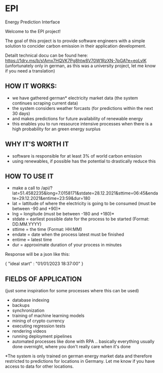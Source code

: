 # EPI
Energy Prediction Interface

Welcome to the EPI project!

The goal of this project is to provide software engineers with a simple solution to concider carbon emission in their application development.

Detailt technical docu can be found here: 
https://1drv.ms/b/s!Amx7HQVK7Pg8htw8V70W1RzXN-7pGA?e=eoLvlK
(unfortunately only in german, as this was a university project, let me know if you need a translation)


## HOW IT WORKS:
- we have gathered german* electricity market data (the system continues scraping current data)
- the system considers weather forcasts (for predictions within the next 30 days)
- and makes predictions for future availability of renewable energy
- this enables you to run ressource intensive processes when there is a high probability for an green energy surplus

## WHY IT'S WORTH IT
- software is responsible for at least 3% of world carbon emission
- using renewables, if possible has the potential to drastically reduce this

## HOW TO USE IT
- make a call to /api/?lat=51.4582235&long=7.0158171&stdate=28.12.2021&sttime=06:45&endate=29.12.2021&entime=23:59&dur=180
- lat = lattitude of where the electricity is going to be consumed (must be between -90 and +90)*
- lng = longitude (must be between -180 and +180)*
- stdate = earliest possible date for the process to be started (Format: DD.MM.YYYY)
- sttime = the time (Format: HH:MM)
- endate = date when the process latest must be finished
- entime = latest time
- dur = approximate duration of your process in minutes

Response will be a json like this: 

{
  "ideal start" : "01/01/2023 18:37:00"
}

## FIELDS OF APPLICATION
(just some inspiration for some processes where this can be used)
- database indexing
- backups
- synchronization
- training of machine learning models
- mining of crypto currency
- executing regression tests 
- rendering videos 
- running deployment pipelines 
- automated processes like done with RPA
.. basically everything usually done overnight, where you don't really care when it's done 

*The system is only trained on german energy market data and therefore restricted to predictions for locations in Germany. Let me know if you have access to data for other locations.
